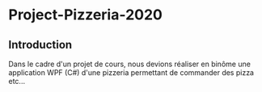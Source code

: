 # Project-Pizzeria-2020

## Introduction
Dans le cadre d'un projet de cours, nous devions réaliser en binôme une application WPF (C#) d'une pizzeria permettant de commander des pizza etc...
